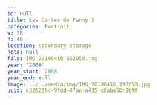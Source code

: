 ```yaml
---
id: null
title: Les Cartes de Fanny 2
categories: Portrait
w: 38
h: 46
location: secondary storage
note: null
file: IMG_20190416_192058.jpg
year: '2008'
year_start: 2008
year_end: null
image: ../../media/img/IMG_20190416_192058.jpg
uuid: e326239c-9fdd-47aa-a435-e0abe56f9b9f
---
```


